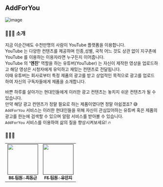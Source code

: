 ## AddForYou



![image](https://user-images.githubusercontent.com/96874318/223017193-3f18c09b-eb92-405b-b1dc-aa6e029482fe.png)


### 🧑🏼‍💻 소개

지금 이순간에도 수천만명의 사람이 YouTube 플랫폼을 이용합니다. <br>
YouTube 는 다양한 컨텐츠를 제공하며 인종,성별, 국적 어느 것도 상관 없이 지구촌에 YouTube 를 이용하는 이용자라면 누구든지 이어줍니다. <br>
YouTube 의 **'엔진'** 역할을 하는 유튜버(YouTuber) 는 자신이 제작한 영상을 업로드하고 해당 영상은 시청자에게 유익하고 재밌는 컨텐츠로 전달됩니다. <br>
이때 유튜버는 회사로부터 특정 제품의 광고를 받고 상업적인 목적으로 광고를 업로드 하여 자신의 구독자들에게 제품을 소개합니다.

바쁜 하루를 살아가는 현대인들에게 이러한 광고 컨텐츠는 놓치지 쉬운 컨텐츠가 될 수 있습니다. <br>
만약 해당 광고 컨텐츠가 정말 필요로 하는 제품이였다면 정말 아쉽겠죠? 😅 <br>
`AddForYou` 서비스는 이러한 현대인들을 위해 자신이 관심있어하는 유튜버 혹은 제품의 광고를 한눈에 검색할 수 있으며 알람 서비스를 받아볼 수 있습니다. <br>
`AddForYou` 서비스를 이용하여 삶의 질을 향상시켜보세요! 🔥


### 👩🏼‍💻

<table>
  <tbody>
    <tr>
      <td align="center"><a href=""><img src="" width=100px; alt=""/><br /><sub><b>BE 팀원 : 최동근 </b></sub></a><br /></td>
      <td align="center"><a href=""><img src="" width="100px; alt=""/><br /><sub><b>FE 팀원 : 유안지 </b></sub></a><br /></td>
    </tr>
  </tbody>
</table>

